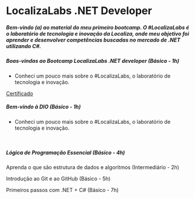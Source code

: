 # LocalizaLabs .NET Developer

##### Bem-vindo (a) ao material do meu primeiro bootcamp. O #LocalizaLabs é o laboratório de tecnologia e inovação da Localiza, onde meu objetivo foi aprender e desenvolver competências buscadas no mercado de .NET utilizando C#.

##### Boas-vindas ao Bootcamp LocalizaLabs .NET developer (Básico - 1h)

- Conheci um pouco mais sobre o #LocalizaLabs, o laboratório de tecnologia e inovação.

[Certificado](https://github.com/wolmararaujo/portfolio/blob/main/Bootcamp-Localiza/90E0AAB5.pdf)

##### Bem-vindo à DIO (Básico - 1h)

- Conheci um pouco mais sobre o #LocalizaLabs, o laboratório de tecnologia e inovação.

  ​

##### Lógica de Programação Essencial (Básico - 4h)



Aprenda o que são estrutura de dados e algoritmos (Intermediário - 2h)



Introdução ao Git e ao GitHub (Básico - 5h)



Primeiros passos com .NET + C# (Básico - 7h)
